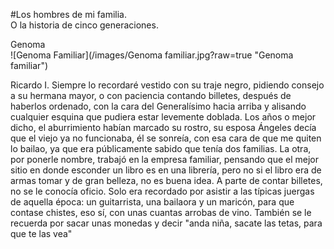 #Los hombres de mi familia.  
O la historia de cinco generaciones. 
  
Genoma  
![Genoma Familiar](/images/Genoma familiar.jpg?raw=true "Genoma familiar") 
  
  
Ricardo I. Siempre lo recordaré vestido con su traje negro, pidiendo consejo a su hermana mayor, o con paciencia contando billetes, después de haberlos ordenado, con la cara del Generalísimo hacia arriba y alisando cualquier esquina que pudiera estar levemente doblada. Los años o mejor dicho, el aburrimiento habían marcado su rostro, su esposa Ángeles decía que el viejo ya no funcionaba, él se sonreía,  con esa cara de que me quiten lo bailao, ya que era públicamente sabido que tenía dos familias. La otra, por ponerle nombre, trabajó en la empresa familiar, pensando que el mejor sitio en donde esconder un libro es en una librería, pero no si el libro era de armas tomar y de gran belleza, no es buena idea. A parte de contar billetes, no se le conocía oficio. Solo era recordado por asistir a las típicas juergas de aquella época: un guitarrista, una bailaora y un maricón, para que contase chistes, eso sí, con unas cuantas arrobas de vino. También se le recuerda por sacar unas monedas y decir "anda niña, sacate las tetas, para que te las vea"
